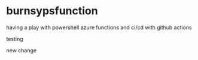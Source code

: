 # burnsypsfunction
having a play with powershell azure functions and ci/cd with github actions


testing


new change
